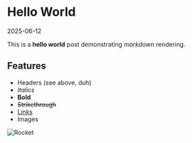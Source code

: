 # Hello World
2025-06-12

This is a **hello world** post demonstrating _markdown_ rendering.

## Features

- Headers (see above, duh)
- *Italics*
- **Bold**
- ~~Strikethrough~~
- [Links](https://example.com)
- Images

![Rocket](/rocket.png) 